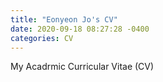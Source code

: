 ```yaml
---
title: "Eonyeon Jo's CV"
date: 2020-09-18 08:27:28 -0400
categories: CV
---
```

My Acadrmic Curricular Vitae (CV)
